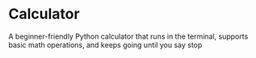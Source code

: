 # Calculator
A beginner-friendly Python calculator that runs in the terminal, supports basic math operations, and keeps going until you say stop
